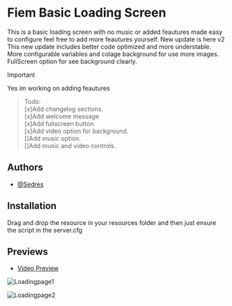 
# Fiem Basic Loading Screen

This is a basic loading screen with no music or added feautures made easy to configure feel free to add more feautures yourself.
New update is here v2
This new update includes better code optimized and more understable.
More configurable variables and colage background for use more images.
FullScreen option for see background clearly.

> [!IMPORTANT]
> Yes im working on adding feautures


> Todo:<br />
> [x]Add changelog sections.<br />
> [x]Add welcome message<br />
> [x]Add fullscreen button <br />
> [x]Add video option for background.<br />
> []Add music option.<br />
> []Add music and video controls.<br />

## Authors

- [@Sedres](https://github.com/Sedres)


## Installation

Drag and drop the resource in your resources folder and then just ensure the script in the server.cfg
## Previews
- [Video Preview](https://youtu.be/KAjBK2MEf5k)

![Loadingpage1](https://github.com/Sedres/w_loading/assets/104393203/a30dc0fb-0d17-4591-a232-26183456f01a)

![Loadingpage2](https://github.com/Sedres/w_loading/assets/104393203/b660e20d-da1c-46d8-8db9-d7da4b8c857c)
